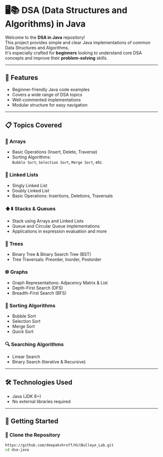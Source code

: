 # 🖥️📚 DSA (Data Structures and Algorithms) in Java

Welcome to the **DSA in Java** repository!  
This project provides simple and clear Java implementations of common Data Structures and Algorithms.  
It's especially crafted for **beginners** looking to understand core DSA concepts and improve their **problem-solving** skills.

---

## 🌟 Features

- Beginner-friendly Java code examples
- Covers a wide range of DSA topics
- Well-commented implementations
- Modular structure for easy navigation

---

## 📋 Topics Covered

### 🔢 Arrays
- Basic Operations (Insert, Delete, Traverse)
- Sorting Algorithms:  
  `Bubble Sort`, `Selection Sort`, `Merge Sort`, etc.

### 🔗 Linked Lists
- Singly Linked List  
- Doubly Linked List  
- Basic Operations: Insertions, Deletions, Traversals

### ⬆️⬇️ Stacks & Queues
- Stack using Arrays and Linked Lists  
- Queue and Circular Queue implementations  
- Applications in expression evaluation and more

### 🌳 Trees
- Binary Tree & Binary Search Tree (BST)
- Tree Traversals: Preorder, Inorder, Postorder

### 🌐 Graphs
- Graph Representations: Adjacency Matrix & List
- Depth-First Search (DFS)  
- Breadth-First Search (BFS)

### 🔀 Sorting Algorithms
- Bubble Sort  
- Selection Sort  
- Merge Sort  
- Quick Sort

### 🔍 Searching Algorithms
- Linear Search  
- Binary Search (Iterative & Recursive)

---

## 🛠️ Technologies Used

- Java (JDK 8+)
- No external libraries required

---

## 🚀 Getting Started

### 📁 Clone the Repository

```bash
https://github.com/deepakshroff/HitBulleye_Lab.git
cd dsa-java
